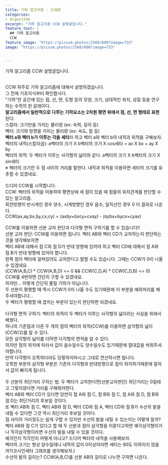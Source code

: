 ```yaml
---
title: 기하 알고리즘 - CCW편
categories:
- Algorithm
excerpt: "기하 알고리즘 CCW 설명글입니다."
feature_text: |
  ## 기하 알고리즘
  CCW
feature_image: "https://picsum.photos/2560/600?image=733"
image: "https://picsum.photos/2560/600?image=733"


---
```


기하 알고리즘 CCW 설명글입니다.<br><br>

CCW 위주로 기하 알고리즘에 대해서 설명하겠습니다.<br>
그 전에 기초지식부터 확인합시다.<br>
"기하"란 공간에 있는 점, 선, 면, 도형 등의 모양, 크기, 상대적인 위치, 성질 등을 연구하는 수학의 한 갈래이다.<br>
**알고리즘에서 일반적으로 다루는 기하요소는 2차원 평면 위에서 점, 선, 면 형태로 표현**된다.<br>
스칼라: 크기만을 가지는 물리량 (ex: 속력, 길이 등)<br>
벡터: 크기와 방향을 가지는 물리량 (ex: 속도, 힘 등)<br>
**벡터 a와 벡터 b가 이루는 각을 세타**라 하고 벡터 a와 벡터 b의 내적과 외적을 구해보자.<br>
벡터의 내적(스칼라곱):  a벡터의 크기 X b벡터의 크기 X cos세타 =  ax X bx + ay X by<br>
벡터의 외적: 두 벡터가 이루는 사각형의 넓이와 같다. a벡터의 크기 X b벡터의 크기 X sin세타<br>
※ 벡터의 크기란 두 점 사이의 거리를 말한다. 내적과 외적을 이용하면 세타의 크기를 유추할 수 있겠네요.<br>
<br>
드디어 CCW를 시작합니다.<br>
CCW: 벡터의 외적을 이용하여 평면상에 세 점이 있을 때 점들의 위치관계를 판단할 수 있는 알고리즘.<br>
회전방향이 반시계인 경우 양수, 시계방향인 경우 음수, 일직선인 경우 0 이 결과로 나온다.<br>
CCW(ax,ay,bx,by,cx,cy) = (ax*by+bx*cy+cx*ay) - (ay*bx+by*cx+cy*ax)
<br><br>
CCW를 이용하면 선분 교차 판단과 다각형 면적 구하기를 할 수 있습니다!!<br>
선분 교차 판단: CCW를 이용하면 됩니다. 벡터 AB와 벡터 CD가 교차하는지 판단하는 것을 생각해보자면<br>
벡터 AB에 대해서 점 C와 점 D가 반대 방향에 있어야 하고 벡터 CD에 대해서 점 A와 점 B가 반대 방향에 있어야 합니다.<br>
한쪽 점이 벡터에 걸쳐있어도 교차한다고 말할 수도 있습니다. 그때는 CCW가 0이 나올 수 있겠네요.<br>
(CCW(A,B,C) * CCW(A,B,D) <= 0 && CCW(C,D,A) * CCW(C,D,B) <= 0)<br>
CCW를 4번하면 간단히 구할 수 있겠네요.<br>
하지만... 이렇게 간단히 풀릴 기하가 아닙니다.<br>
두 선분이 평행할 때 역시 CCW가 0이 나올 수도 있기때문에 이 부분을 예외처리를 해주셔야합니다...<br>
두 벡터가 평행할 때 겹치는 부분이 있는지 판단하면 되겠네요.<br>
<br>
다각형 면적 구하기: 벡터의 외적이 두 벡터가 이루는 사각형의 넓이라는 사실을 위에서 배웠다.<br>
하나의 기준점과 다른 두 개의 점의 벡터의 외적(CCW)를 이용하면 삼각형의 넓이(CCW/2)를 알 수 있다.<br>
모든 삼각형의 넓이를 더하면 다각형의 면적을 알 수 있다.<br>
하지만 점의 위치에 따라서 값이 음수일수도 양수일수도 있기때문에 절대값을 씌워주셔야합니다.<br>
만약 다각형이 오목하더라도 당황하지마시고 그대로 연산하시면 됩니다.<br>
오목한 부분의 삼각형 부분은 기존의 다각형과 반대방향으로 점이 위치하기때문에 알아서 값이 빠지게 됩니다.<br>
<br>
두 선분의 최단거리 구하는 법: 두 벡터가 교차한다면(선분교차판단) 최단거리는 0일테고 그렇지않다면 거리를 구해줘야한다.<br>
벡터 AB와 벡터 CD가 있다면 당연히 점 A와 점 C, 점 B와 점 C, 점 A와 점 D, 점 B와 점 D는 최단거리의 후보일 것이다.<br>
또 벡터 AB와 점 C, 벡터 AB와 점 D, 벡터 CD와 점 A, 벡터 CD와 점 B가 수선의 발을 내릴 수 있다면 그것 역시 최단거리 후보일 것이다.<br>
점 사이의 거리정도는 쉽게 구할 수 있지만 수선의 발을 내릴 수 있는지는 어떻게 알까?<br>
벡터 AB와 점 C가 있다고 할 때 두 선분과 점이 삼각형을 이룬다고하면 예각삼각형이거나 직각삼각형이라면 수선의 발을 내릴 수 있을 것이다.<br>
예각인지 직각인지 어떻게 아냐고? 드디어 벡터의 내적을 사용해보자.<br>
벡터의 크기는 항상 양수일테니 내적의 값이 0이상이라면 세타는 90도 이하이지 않을까?(코사인세타 그래프를 생각해보자.)<br>
수선의 발의 길이는? CCW(A,B,C)를 선분 AB의 길이로 나누면 구하면 나온다.<br>
